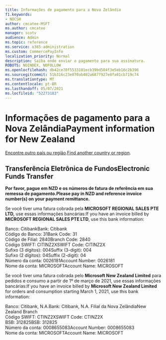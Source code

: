 ```yaml
---
title: Informações de pagamento para a Nova Zelândia
f1.keywords:
- NOCSH
author: cmcatee-MSFT
ms.author: cmcatee
manager: scotv
audience: Admin
ms.topic: reference
ms.service: o365-administration
ms.custom: CommercePayInfo
localization_priority: Normal
description: Saiba onde enviar o pagamento para sua assinatura.
ROBOTS: NOINDEX, NOFOLLOW
ms.openlocfilehash: db42ce70f5533101ecb39bd504f3e5eb16c2b396
ms.sourcegitcommit: 51b316c23e070ab402a687f927e8fa01cb719c74
ms.translationtype: MT
ms.contentlocale: pt-BR
ms.lasthandoff: 05/07/2021
ms.locfileid: "52273183"
---
```

# <a name="payment-information-for-new-zealand"></a><span data-ttu-id="20c00-103">Informações de pagamento para a Nova Zelândia</span><span class="sxs-lookup"><span data-stu-id="20c00-103">Payment information for New Zealand</span></span>

<span data-ttu-id="20c00-104">[Encontre outro país ou região](../billing-and-payments/pay-for-your-subscription.md).</span><span class="sxs-lookup"><span data-stu-id="20c00-104">[Find another country or region](../billing-and-payments/pay-for-your-subscription.md).</span></span>

## <a name="electronic-funds-transfer"></a><span data-ttu-id="20c00-105">Transferência Eletrônica de Fundos</span><span class="sxs-lookup"><span data-stu-id="20c00-105">Electronic Funds Transfer</span></span>

<span data-ttu-id="20c00-106">**Por favor, pague em NZD e os números de fatura de referência em sua remessa de pagamento.**</span><span class="sxs-lookup"><span data-stu-id="20c00-106">**Please pay in NZD and reference invoice number(s) on your payment remittance.**</span></span>

<span data-ttu-id="20c00-107">Se você tiver uma fatura cobrada pela **MICROSOFT REGIONAL SALES PTE LTD,** use essas informações bancárias:</span><span class="sxs-lookup"><span data-stu-id="20c00-107">If you have an invoice billed by **MICROSOFT REGIONAL SALES PTE LTD**, use this bank information:</span></span>

<span data-ttu-id="20c00-108">Banco: Citibank</span><span class="sxs-lookup"><span data-stu-id="20c00-108">Bank: Citibank</span></span>\
<span data-ttu-id="20c00-109">Código do Banco: 31</span><span class="sxs-lookup"><span data-stu-id="20c00-109">Bank Code: 31</span></span>\
<span data-ttu-id="20c00-110">Código de Filial: 2840</span><span class="sxs-lookup"><span data-stu-id="20c00-110">Branch Code: 2840</span></span>\
<span data-ttu-id="20c00-111">Código SWIFT: CITINZ2X</span><span class="sxs-lookup"><span data-stu-id="20c00-111">SWIFT Code: CITINZ2X</span></span>\
<span data-ttu-id="20c00-112">Sufixo (3 dígitos): 004</span><span class="sxs-lookup"><span data-stu-id="20c00-112">Suffix (3-digit): 004</span></span>\
<span data-ttu-id="20c00-113">Sufixo (2 dígitos): 04</span><span class="sxs-lookup"><span data-stu-id="20c00-113">Suffix (2-digit): 04</span></span>\
<span data-ttu-id="20c00-114">Número da conta: 0026181</span><span class="sxs-lookup"><span data-stu-id="20c00-114">Account Number: 0026181</span></span>\
<span data-ttu-id="20c00-115">Nome da conta: MICROSOFT</span><span class="sxs-lookup"><span data-stu-id="20c00-115">Account Name: MICROSOFT</span></span>

<span data-ttu-id="20c00-116">Se você tiver uma fatura cobrada pelo **Microsoft New Zealand Limited** para pedidos e consumo a partir de 1º de março de 2021, use essas informações bancárias:</span><span class="sxs-lookup"><span data-stu-id="20c00-116">If you have an invoice billed by **Microsoft New Zealand Limited** for orders and consumption starting March 1, 2021, use this bank information:</span></span>

<span data-ttu-id="20c00-117">Banco: Citibank, N.A.</span><span class="sxs-lookup"><span data-stu-id="20c00-117">Bank: Citibank, N.A.</span></span> <span data-ttu-id="20c00-118">Filial da Nova Zelândia</span><span class="sxs-lookup"><span data-stu-id="20c00-118">New Zealand Branch</span></span>\
<span data-ttu-id="20c00-119">Código SWIFT: CTINZ2X</span><span class="sxs-lookup"><span data-stu-id="20c00-119">SWIFT Code: CTINZ2X</span></span>\
<span data-ttu-id="20c00-120">BSB: 312825</span><span class="sxs-lookup"><span data-stu-id="20c00-120">BSB: 312825</span></span>\
<span data-ttu-id="20c00-121">Número da conta: 0008655083</span><span class="sxs-lookup"><span data-stu-id="20c00-121">Account Number: 0008655083</span></span>\
<span data-ttu-id="20c00-122">Nome da conta: MICROSOFT</span><span class="sxs-lookup"><span data-stu-id="20c00-122">Account Name: MICROSOFT</span></span>